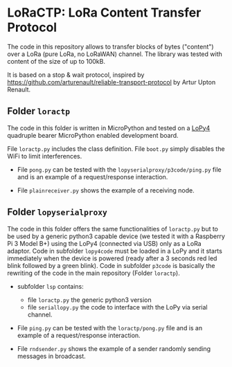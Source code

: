 # LoRaCTP: LoRa Content Transfer Protocol


The code in this repository allows to transfer blocks of bytes ("content") over a LoRa (pure LoRa, no LoRaWAN) channel. The library was tested with content of the size of up to 100kB.

It is based on a stop & wait protocol, inspired by https://github.com/arturenault/reliable-transport-protocol by Artur Upton Renault.


## Folder `loractp`

The code in this folder is written in MicroPython and tested on a [LoPy4](https://pycom.io/product/lopy4/) quadruple bearer MicroPython enabled development board. 

File `loractp.py` includes the class definition. File `boot.py` simply disables the WiFi to limit interferences.

* File `pong.py` can be tested with the `lopyserialproxy/p3code/ping.py` file and is an example of a request/response interaction.

* File `plainreceiver.py` shows the example of a receiving node.



## Folder `lopyserialproxy`

The code in this folder offers the same functionalities of `loractp.py`  but to be used by a generic python3 capable device (we tested it with a Raspberry Pi 3 Model B+) using the LoPy4 (connected via USB) only as a LoRa adaptor.
Code in subfolder `lopy4code` must be loaded in a LoPy and it starts immediately when the device is powered (ready after a 3 seconds red led blink followed by a green blink).
Code in subfolder `p3code` is basically the rewriting of the code in the main repository (Folder `loractp`). 

* subfolder `lsp` contains:
	- file  `loractp.py` the generic python3 version
	- file `seriallopy.py` the code to interface with the LoPy via serial channel.

* File `ping.py` can be tested with the `loractp/pong.py` file and is an example of a request/response interaction.

* File `rndsender.py` shows the example of a sender randomly sending messages in broadcast. 

